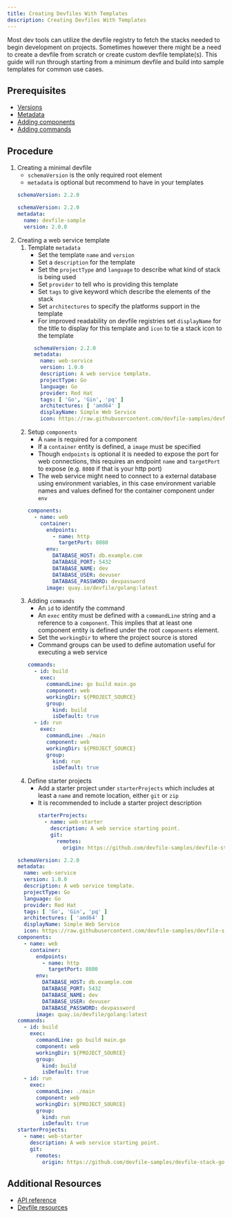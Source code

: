 ```yaml
---
title: Creating Devfiles With Templates
description: Creating Devfiles With Templates
---
```


Most dev tools can utilize the devfile registry to 
fetch the stacks needed to begin development on projects. 
Sometimes however there might be a need to create a devfile 
from scratch or create custom devfile template(s). 
This guide will run through starting from a minimum devfile and 
build into sample templates for common use cases.

## Prerequisites

- [Versions](./versions)
- [Metadata](./metadata)
- [Adding components](./adding-components)
- [Adding commands](./adding-commands)

## Procedure

1. Creating a minimal devfile
    - `schemaVersion` is the only required root element
    - `metadata` is optional but recommend to have in your 
    templates
    ```yaml {% title="Minimal Devfile" filename="devfile.yaml" %}
    schemaVersion: 2.2.0
    ```
    ```yaml {% title="Minimal Devfile with Metadata" filename="devfile.yaml" %}
    schemaVersion: 2.2.0
    metadata:
      name: devfile-sample
      version: 2.0.0
    ```
2. Creating a web service template
    1. Template `metadata`
        - Set the template `name` and `version`
        - Set a `description` for the template
        - Set the `projectType` and `language` to describe what
        kind of stack is being used
        - Set `provider` to tell who is providing this template
        - Set `tags` to give keyword which describe the elements
        of the stack
        - Set `architectures` to specify the platforms support in 
        the template
        - For improved readability on devfile registries set `displayName` for the title to display for this template and `icon` to tie a stack icon to the template
        ```yaml {% filename="devfile.yaml" %}
          schemaVersion: 2.2.0
          metadata:
            name: web-service
            version: 1.0.0
            description: A web service template.
            projectType: Go
            language: Go
            provider: Red Hat
            tags: [ 'Go', 'Gin', 'pq' ]
            architectures: [ 'amd64' ]
            displayName: Simple Web Service
            icon: https://raw.githubusercontent.com/devfile-samples/devfile-stack-icons/main/golang.svg
          ```
    2. Setup `components`
        - A `name` is required for a component
        - If a `container` entity is defined, a `image` must be 
        specified
        - Though `endpoints` is optional it is needed to expose 
        the port for web connections, this requires an endpoint `name`
        and `targetPort` to expose (e.g. `8080` if that is your http 
        port)
        - The web service might need to connect to a external 
        database using environment variables, in this case 
        environment variable names and values defined for the 
        container component under `env`
        ```yaml {% filename="devfile.yaml" %}
        components:
          - name: web
            container:
              endpoints:
                - name: http
                  targetPort: 8080
              env:
                DATABASE_HOST: db.example.com
                DATABASE_PORT: 5432
                DATABASE_NAME: dev
                DATABASE_USER: devuser
                DATABASE_PASSWORD: devpassword
              image: quay.io/devfile/golang:latest
        ```
    3. Adding `commands`
        - An `id` to identify the command
        - An `exec` entity must be defined with a `commandLine` string
        and a reference to a `component`. This implies that at least 
        one component entity is defined under the root `components`
        element.
        - Set the `workingDir` to where the project source is 
        stored
        - Command groups can be used to define automation useful
        for executing a web service
        ```yaml {% filename="devfile.yaml" %}
        commands:
          - id: build
            exec:
              commandLine: go build main.go
              component: web
              workingDir: ${PROJECT_SOURCE}
              group:
                kind: build
                isDefault: true
          - id: run
            exec:
              commandLine: ./main
              component: web
              workingDir: ${PROJECT_SOURCE}
              group:
                kind: run
                isDefault: true
        ```
    4. Define starter projects
        - Add a starter project under `starterProjects` which
        includes at least a `name` and remote location, either
        `git` or `zip`
        - It is recommended to include a starter project 
        description
          ```yaml {% filename="devfile.yaml" %}
          starterProjects:
            - name: web-starter
              description: A web service starting point.
              git:
                remotes:
                  origin: https://github.com/devfile-samples/devfile-stack-go.git
          ```
    ```yaml {% title="Complete Web Service Template" filename="devfile.yaml" %}
    schemaVersion: 2.2.0
    metadata:
      name: web-service
      version: 1.0.0
      description: A web service template.
      projectType: Go
      language: Go
      provider: Red Hat
      tags: [ 'Go', 'Gin', 'pq' ]
      architectures: [ 'amd64' ]
      displayName: Simple Web Service
      icon: https://raw.githubusercontent.com/devfile-samples/devfile-stack-icons/main/golang.svg
    components:
      - name: web
        container:
          endpoints:
            - name: http
              targetPort: 8080
          env:
            DATABASE_HOST: db.example.com
            DATABASE_PORT: 5432
            DATABASE_NAME: dev
            DATABASE_USER: devuser
            DATABASE_PASSWORD: devpassword
          image: quay.io/devfile/golang:latest
    commands:
      - id: build
        exec:
          commandLine: go build main.go
          component: web
          workingDir: ${PROJECT_SOURCE}
          group:
            kind: build
            isDefault: true
      - id: run
        exec:
          commandLine: ./main
          component: web
          workingDir: ${PROJECT_SOURCE}
          group:
            kind: run
            isDefault: true
    starterProjects:
      - name: web-starter
        description: A web service starting point.
        git:
          remotes:
            origin: https://github.com/devfile-samples/devfile-stack-go.git
    ```


## Additional Resources

- [API reference](./devfile-schema)
- [Devfile resources](./resources)
